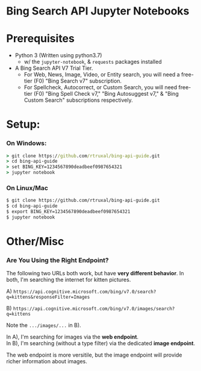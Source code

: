  Bing Search API Jupyter Notebooks
==================================

# Prerequisites
 - Python 3 (Written using python3.7)
   - w/ the `jupyter-notebook`, &  `requests` packages installed
 - A Bing Search API V7 Trial Tier.
   - For Web, News, Image, Video, or Entity search, you will need a free-tier (F0) "Bing Search v7" subscription. 
   - For Spellcheck, Autocorrect, or Custom Search, you will need free-tier (F0) "Bing Spell Check v7," "Bing Autosuggest v7," & "Bing Custom Search" subscriptions respectively.   



# Setup:

### On Windows:
```cmd
> git clone https://github.com/rtruxal/bing-api-guide.git
> cd bing-api-guide
> set BING_KEY=1234567890deadbeef0987654321
> jupyter notebook
```
### On Linux/Mac
```sh
$ git clone https://github.com/rtruxal/bing-api-guide.git
$ cd bing-api-guide
$ export BING_KEY=1234567890deadbeef0987654321
$ jupyter notebook
```



# Other/Misc  


### Are You Using the Right Endpoint?

The following two URLs both work, but have **very different behavior**. In both, I'm searching the internet for kitten pictures.

  A) `https://api.cognitive.microsoft.com/bing/v7.0/search?q=kittens&responseFilter=Images`   
  
  B) `https://api.cognitive.microsoft.com/bing/v7.0/images/search?q=kittens`  


Note the `.../images/...` in B).


In A), I'm searching for images via the **web endpoint**.  
In B), I'm searching (without a type filter) via the dedicated **image endpoint**. 

The web endpoint is more versitile, but the image endpoint will provide richer information about images.
